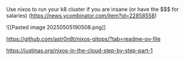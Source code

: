 Use nixos to run your k8 cluster if you are insane (or have the $$$ for salaries) (https://news.ycombinator.com/item?id=22858558)

![[Pasted image 20250505190508.png]]


https://github.com/astr0n8t/nixos-gitops/?tab=readme-ov-file

https://justinas.org/nixos-in-the-cloud-step-by-step-part-1